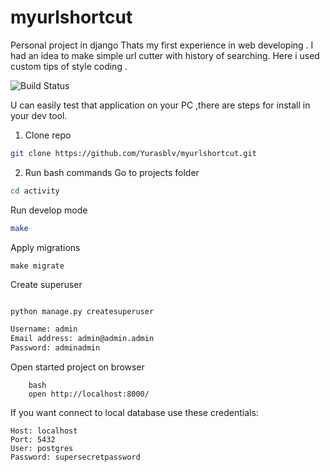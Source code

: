 # myurlshortcut
Personal project in django
Thats my first experience in web developing . I had an idea to make simple url cutter with history of searching.
Here i used custom tips of style coding .

![Build Status ](https://github.com/Yurasblv/myurlshortcut/actions/workflows/main.yml/badge.svg?branch=master)

U can easily test that application on your PC ,there are steps for install in your dev tool.

1. Clone repo 
``` bash
git clone https://github.com/Yurasblv/myurlshortcut.git
   ```
2. Run bash commands
Go to projects folder
``` bash 
cd activity
```
Run develop mode
``` bash 
make
```
Apply migrations
```
make migrate
```
Create superuser
```bash make bash

python manage.py createsuperuser

Username: admin
Email address: admin@admin.admin
Password: adminadmin
```
Open started project on browser
``` 
    bash 
    open http://localhost:8000/
```
If you want connect to local database use these credentials:
```
Host: localhost
Port: 5432
User: postgres
Password: supersecretpassword
```

